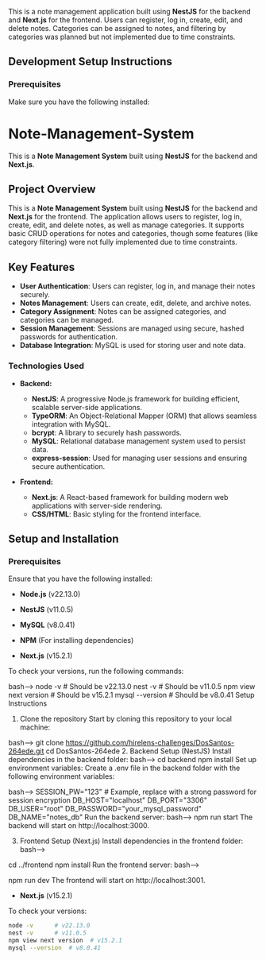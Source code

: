 
This is a note management application built using **NestJS** for the backend and **Next.js** for the frontend. Users can register, log in, create, edit, and delete notes. Categories can be assigned to notes, and filtering by categories was planned but not implemented due to time constraints.

## Development Setup Instructions

### Prerequisites

Make sure you have the following installed:

# Note-Management-System
This is a **Note Management System** built using **NestJS** for the backend and **Next.js**.

## Project Overview

This is a **Note Management System** built using **NestJS** for the backend and **Next.js** for the frontend. The application allows users to register, log in, create, edit, and delete notes, as well as manage categories. It supports basic CRUD operations for notes and categories, though some features (like category filtering) were not fully implemented due to time constraints.

## Key Features

- **User Authentication**: Users can register, log in, and manage their notes securely.
- **Notes Management**: Users can create, edit, delete, and archive notes.
- **Category Assignment**: Notes can be assigned categories, and categories can be managed.
- **Session Management**: Sessions are managed using secure, hashed passwords for authentication.
- **Database Integration**: MySQL is used for storing user and note data.

### Technologies Used

- **Backend:**
  - **NestJS**: A progressive Node.js framework for building efficient, scalable server-side applications.
  - **TypeORM**: An Object-Relational Mapper (ORM) that allows seamless integration with MySQL.
  - **bcrypt**: A library to securely hash passwords.
  - **MySQL**: Relational database management system used to persist data.
  - **express-session**: Used for managing user sessions and ensuring secure authentication.

- **Frontend:**
  - **Next.js**: A React-based framework for building modern web applications with server-side rendering.
  - **CSS/HTML**: Basic styling for the frontend interface.


## Setup and Installation

### Prerequisites

Ensure that you have the following installed:


- **Node.js** (v22.13.0)
- **NestJS** (v11.0.5)
- **MySQL** (v8.0.41)

- **NPM** (For installing dependencies)
- **Next.js** (v15.2.1)

To check your versions, run the following commands:

bash-->
node -v      # Should be v22.13.0
nest -v      # Should be v11.0.5
npm view next version  # Should be v15.2.1
mysql --version  # Should be v8.0.41
Setup Instructions
1. Clone the repository
Start by cloning this repository to your local machine:

bash-->
git clone https://github.com/hirelens-challenges/DosSantos-264ede.git
cd DosSantos-264ede
2. Backend Setup (NestJS)
Install dependencies in the backend folder:
bash-->
cd backend
npm install
Set up environment variables:
Create a .env file in the backend folder with the following environment variables:

bash-->
SESSION_PW="123"  # Example, replace with a strong password for session encryption
DB_HOST="localhost"
DB_PORT="3306"
DB_USER="root"
DB_PASSWORD="your_mysql_password"
DB_NAME="notes_db"
Run the backend server:
bash-->
npm run start
The backend will start on http://localhost:3000.

3. Frontend Setup (Next.js)
Install dependencies in the frontend folder:
bash-->

cd ../frontend
npm install
Run the frontend server:
bash-->

npm run dev
The frontend will start on http://localhost:3001.



- **Next.js** (v15.2.1)
  
To check your versions:

```bash
node -v      # v22.13.0
nest -v      # v11.0.5
npm view next version  # v15.2.1
mysql --version  # v8.0.41

